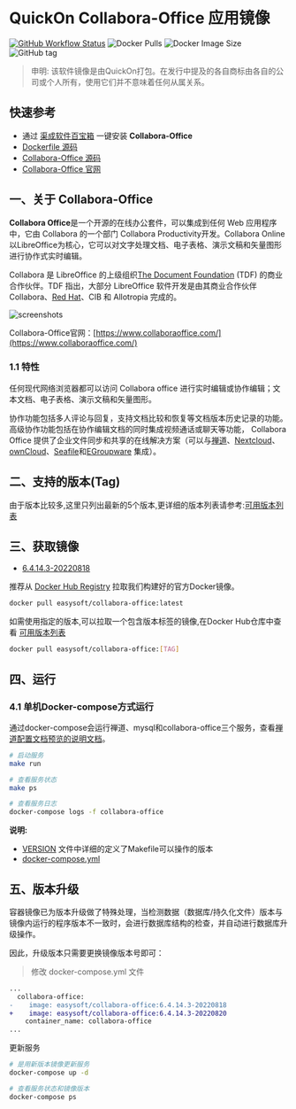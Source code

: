 <!-- 该文档是模板生成，手动修改的内容会被覆盖，详情参见：https://github.com/quicklyon/template-toolkit -->
# QuickOn Collabora-Office 应用镜像

[![GitHub Workflow Status](https://github.com/quicklyon/collabora-office-docker/actions/workflows/docker.yml/badge.svg)](https://github.com/quicklyon/collabora-office/actions/workflows/docker.yml)
![Docker Pulls](https://img.shields.io/docker/pulls/easysoft/collabora-office?style=flat-square)
![Docker Image Size](https://img.shields.io/docker/image-size/easysoft/collabora-office?style=flat-square)
![GitHub tag](https://img.shields.io/github/v/tag/quicklyon/collabora-office-docker?style=flat-square)

> 申明: 该软件镜像是由QuickOn打包。在发行中提及的各自商标由各自的公司或个人所有，使用它们并不意味着任何从属关系。

## 快速参考

- 通过 [渠成软件百宝箱](https://www.qucheng.com/app-install/install-collabora-office-<number>.html) 一键安装 **Collabora-Office**
- [Dockerfile 源码](https://github.com/quicklyon/collabora-office-docker)
- [Collabora-Office 源码](https://github.com/CollaboraOnline/online)
- [Collabora-Office 官网](https://www.collaboraoffice.com/)

## 一、关于 Collabora-Office

<!-- 这里写应用的【介绍信息】 -->

**Collabora Office**是一个开源的在线办公套件，可以集成到任何 Web 应用程序中，它由 Collabora 的一个部门 Collabora Productivity开发。Collabora Online 以LibreOffice为核心，它可以对文字处理文档、电子表格、演示文稿和矢量图形进行协作式实时编辑。

Collabora 是 LibreOffice 的上级组织[The Document Foundation](https://www.wikiwand.com/en/The_Document_Foundation) (TDF) 的商业合作伙伴。TDF 指出，大部分 LibreOffice 软件开发是由其商业合作伙伴 Collabora、[Red Hat](https://www.wikiwand.com/en/Red_Hat)、CIB 和 Allotropia 完成的。

![screenshots](https://raw.githubusercontent.com/quicklyon/collabora-office-docker/master/.template/screenshot.png)

Collabora-Office官网：[https://www.collaboraoffice.com/](https://www.collaboraoffice.com/)

<!-- 这里写应用的【附加信息】 -->
### 1.1 特性

任何现代网络浏览器都可以访问 Collabora office 进行实时编辑或协作编辑；文本文档、电子表格、演示文稿和矢量图形。

协作功能包括多人评论与回复，支持文档比较和恢复等文档版本历史记录的功能。高级协作功能包括在协作编辑文档的同时集成视频通话或聊天等功能， Collabora Office 提供了企业文件同步和共享的在线解决方案（可以与[禅道](https://www.zentao.net/book/zentaobizhelp/267.html)、[Nextcloud](https://www.wikiwand.com/en/Nextcloud)、[ownCloud](https://www.wikiwand.com/en/OwnCloud)、[Seafile](https://www.wikiwand.com/en/Seafile)和[EGroupware](https://www.wikiwand.com/en/EGroupware) 集成）。

## 二、支持的版本(Tag)

由于版本比较多,这里只列出最新的5个版本,更详细的版本列表请参考:[可用版本列表](https://hub.docker.com/r/easysoft/collabora-office/tags/)

## 三、获取镜像

<!-- 这里是应用的【Tag】信息，通过命令维护，详情参考：https://github.com/quicklyon/template-toolkit -->
- [6.4.14.3-20220818](https://github.com/quicklyon/collabora-office/releases/tag/v6.4.14.3-20220818)

推荐从 [Docker Hub Registry](https://hub.docker.com/r/easysoft/collabora-office) 拉取我们构建好的官方Docker镜像。

```bash
docker pull easysoft/collabora-office:latest
```

如需使用指定的版本,可以拉取一个包含版本标签的镜像,在Docker Hub仓库中查看 [可用版本列表](https://hub.docker.com/r/easysoft/collabora-office/tags/)

```bash
docker pull easysoft/collabora-office:[TAG]
```

##  四、运行

### 4.1 单机Docker-compose方式运行

通过docker-compose会运行禅道、mysql和collabora-office三个服务，查看[禅道配置文档预览的说明文档](https://www.zentao.net/book/zentaobizhelp/267.html)。

```bash
# 启动服务
make run

# 查看服务状态
make ps

# 查看服务日志
docker-compose logs -f collabora-office

```
**说明:**

- [VERSION](https://github.com/quicklyon/collabora-office-docker/blob/master/VERSION) 文件中详细的定义了Makefile可以操作的版本
- [docker-compose.yml](https://github.com/quicklyon/collabora-office-docker/blob/master/docker-compose.yml)
<!-- 这里写应用的【make命令的备注信息】位于文档最后端 -->

## 五、版本升级

容器镜像已为版本升级做了特殊处理，当检测数据（数据库/持久化文件）版本与镜像内运行的程序版本不一致时，会进行数据库结构的检查，并自动进行数据库升级操作。

因此，升级版本只需要更换镜像版本号即可：

> 修改 docker-compose.yml 文件

```diff
...
  collabora-office:
-    image: easysoft/collabora-office:6.4.14.3-20220818
+    image: easysoft/collabora-office:6.4.14.3-20220820
    container_name: collabora-office
...
```

更新服务

```bash
# 是用新版本镜像更新服务
docker-compose up -d

# 查看服务状态和镜像版本
docker-compose ps
```